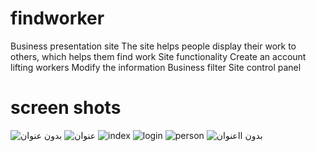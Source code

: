 # findworker
Business presentation site
The site helps people display their work to others, which helps them find work
Site functionality
Create an account
lifting workers
Modify the information
Business filter
Site control panel

# screen shots
![بدون عنوان](https://user-images.githubusercontent.com/74816647/218184580-48e090a2-8c7d-48b0-9253-4c578ba13a17.png)
![عنوان](https://user-images.githubusercontent.com/74816647/218184588-2b8cbe90-0c56-402b-a4c3-932b65368d6d.png)
![index](https://user-images.githubusercontent.com/74816647/218184597-f1b507ec-2dfc-4684-889c-a9f84c451198.png)
![login](https://user-images.githubusercontent.com/74816647/218184619-498056de-48b6-4277-982f-ce634f373cd3.png)
![person](https://user-images.githubusercontent.com/74816647/218184626-f8a95c90-cc24-408d-81b7-83f0b2e2b166.png)
![بدون ااعنوان](https://user-images.githubusercontent.com/74816647/218184632-963045ab-dd2a-4eac-ba26-b9bcfc7e90af.png)
